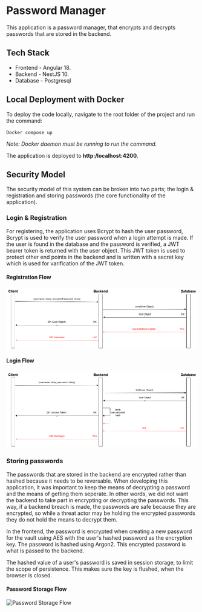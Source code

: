 
# Password Manager

This application is a password manager, that encrypts and decrypts passwords that are stored in the backend.
## Tech Stack
* Frontend - Angular 18.
* Backend - NestJS 10.
* Database - Postgresql
## Local Deployment with Docker

To deploy the code locally, navigate to the root folder of the project and run the command:

```
Docker compose up
```

*Note: Docker daemon must be running to run the command.*

The application is deployed to **http:/localhost:4200**.
## Security Model

The security model of this system can be broken into two parts; the login & registration and storing passwords (the core functionality of the application).

### Login & Registration

For registering, the application uses Bcrypt to hash the user password, Bcrypt is used to verify the user password when a login attempt is made. If the user is found in the database and the password is verified, a JWT bearer token is returned with the user object. This JWT token is used to protect other end points in the backend and is written with a secret key which is used for varification of the JWT token.

#### Registration Flow

![Registration Flow](./assets/register-flow.png)

#### Login Flow

![Login Flow](./assets/login-flow.png)


### Storing passwords

The passwords that are stored in the backend are encrypted rather than hashed because it needs to be reversable. When developing this application, it was important to keep the means of decrypting a password and the means of getting them seperate. In other words, we did not want the backend to take part in encrypting or decrypting the passwords. This way, if a backend breach is made, the passwords are safe because they are encrypted, so while a threat actor may be holding the encrypted passwords they do not hold the means to decrypt them.

In the frontend, the password is encrypted when creating a new password for the vault using AES with the user's hashed password as the encryption key. The password is hashed using Argon2. This encrypted password is what is passed to the backend.

The hashed value of a user's password is saved in session storage, to limit the scope of persistence. This makes sure the key is flushed, when the browser is closed.

#### Password Storage Flow

![Password Storage Flow](./assets/password-storage-flow.png)